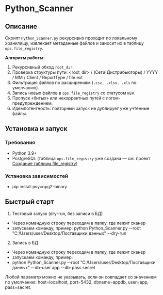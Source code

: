 # Python_Scanner

## Описание
Скрипт `Python_Scanner.py` рекурсивно проходит по локальному хранилищу, извлекает метаданные файлов и заносит их в таблицу `ops.file_registry`.

**Алгоритм работы:**
1. Рекурсивный обход `root_dir`.
2. Проверка структуры пути: <root_dir> / (Сети|Дистрибьюторы) / YYYY / MM / Client / ReportType / file.ext
3. Фильтрация файлов по расширениям (`.csv, .xlsx, .xls` по умолчанию).
4. Запись новых файлов в `ops.file_registry` со статусом `NEW`.
5. Пропуск «битых» или некорректных путей с логом-предупреждением.
6. Идемпотентность: повторный запуск не дублирует уже учтённые файлы.

## Установка и запуск

### Требования
- Python 3.9+
- PostgreSQL (таблица `ops.file_registry` уже создана — см. проект [Создание таблицы file_registry](https://github.com/KKKuznetsov/Create_table_file_registry_PostgreSQL))

### Установка зависимостей

- pip install psycopg2-binary

## Быстрый старт

1) Тестовый запуск (dry-run, без записи в БД)
- Через командную строку переходим в папку, где лежит сканер
- запускаем команду, пример:
python Python_Scanner.py --root "C:/Users/user/Desktop/Поставщики данных" --dry-run

2) Запись в БД
- Через командную строку переходим в папку, где лежит сканер
- запускаем команду, пример:
- python Python_Scanner.py --root "C:/Users/user/Desktop/Поставщики данных" --db-user app --db-pass secret

Любой параметр можно не указывать, если он совпадает со значением по умолчанию:
host=localhost, port=5432, dbname=appdb, user=app, pass=secret.

